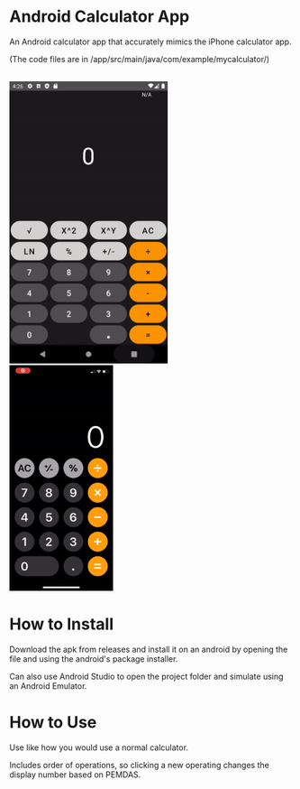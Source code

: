 # Android Calculator App

An Android calculator app that accurately mimics the iPhone calculator app.

(The code files are in /app/src/main/java/com/example/mycalculator/)

<br>
<img src="images/androidcalc.gif" height="500" style="margin-right: 40px">

<img src="images/iphonecalc.gif" height="400">


# How to Install

Download the apk from releases and install it on an android by opening the file and using the android's package installer.

Can also use Android Studio to open the project folder and simulate using an Android Emulator.

# How to Use

Use like how you would use a normal calculator.

Includes order of operations, so clicking a new operating changes the display number based on PEMDAS.
